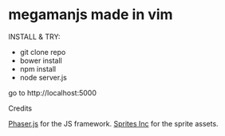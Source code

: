 megamanjs made in vim
=====================

INSTALL & TRY:

- git clone repo
- bower install
- npm install
- node server.js

go to http://localhost:5000

Credits

[Phaser.js](https://phaser.io/) for the JS framework. [Sprites Inc](http://www.sprites-inc.co.uk/) for the sprite assets.
